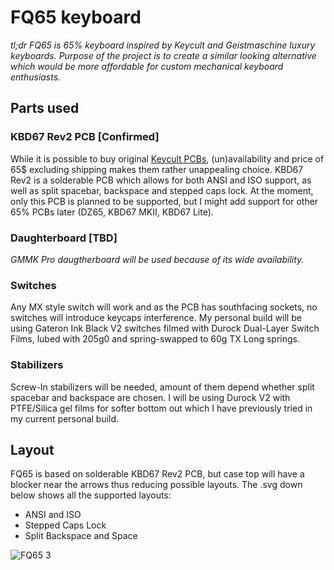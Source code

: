 # FQ65 keyboard

_tl;dr FQ65 is 65% keyboard inspired by Keycult and Geistmaschine luxury keyboards. Purpose of the project is to create a similar looking alternative which would be more affordable for custom mechanical keyboard enthusiasts._

## Parts used
### KBD67 Rev2 PCB [Confirmed]

While it is possible to buy original [Keycult PCBs](https://keycult.com/collections/accessories), (un)availability and price of 65$ excluding shipping makes them rather unappealing choice. KBD67 Rev2 is a solderable PCB which allows for both ANSI and ISO support, as well as split spacebar, backspace and stepped caps lock. At the moment, only this PCB is planned to be supported, but I might add support for other 65% PCBs later (DZ65, KBD67 MKII, KBD67 Lite).

### Daughterboard [TBD]

_GMMK Pro daugtherboard will be used because of its wide availability._

### Switches

Any MX style switch will work and as the PCB has southfacing sockets, no switches will introduce keycaps interference. My personal build will be using Gateron Ink Black V2 switches filmed with Durock Dual-Layer Switch Films, lubed with 205g0 and spring-swapped to 60g TX Long springs.

### Stabilizers

Screw-In stabilizers will be needed, amount of them depend whether split spacebar and backspace are chosen. I will be using Durock V2 with PTFE/Silica gel films for softer bottom out which I have previously tried in my current personal build.

## Layout
FQ65 is based on solderable KBD67 Rev2 PCB, but case top will have a blocker near the arrows thus reducing possible layouts. The .svg down below shows all the supported layouts:
- ANSI and ISO
- Stepped Caps Lock
- Split Backspace and Space

![FQ65 3](https://user-images.githubusercontent.com/99119828/152737766-694bc3c3-6bc7-4e49-9251-83a4f6a38ccf.svg)
